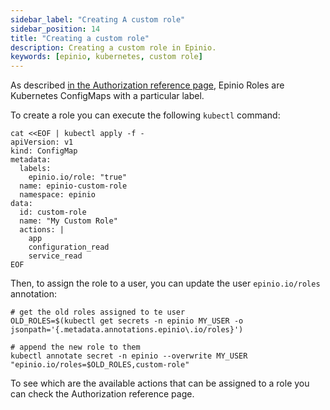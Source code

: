 ```yaml
---
sidebar_label: "Creating A custom role"
sidebar_position: 14
title: "Creating a custom role"
description: Creating a custom role in Epinio.
keywords: [epinio, kubernetes, custom role]
---
```



As described [in the Authorization reference page](../../references/authorization.md),
Epinio Roles are Kubernetes ConfigMaps with a particular label.

To create a role you can execute the following `kubectl` command:

```console
cat <<EOF | kubectl apply -f -
apiVersion: v1
kind: ConfigMap
metadata:
  labels:
    epinio.io/role: "true"
  name: epinio-custom-role
  namespace: epinio
data:
  id: custom-role
  name: "My Custom Role"
  actions: |
    app
    configuration_read
    service_read
EOF
```

Then, to assign the role to a user, you can update the user `epinio.io/roles` annotation:

```console
# get the old roles assigned to te user
OLD_ROLES=$(kubectl get secrets -n epinio MY_USER -o jsonpath='{.metadata.annotations.epinio\.io/roles}')

# append the new role to them
kubectl annotate secret -n epinio --overwrite MY_USER "epinio.io/roles=$OLD_ROLES,custom-role"
```

To see which are the available actions that can be assigned to a role you can check the Authorization reference page.
